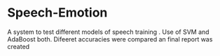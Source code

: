 Speech-Emotion
==============

A system to test different models of speech training . Use of SVM  and AdaBoost both. Difeeret accuracies were compared an final report was created
